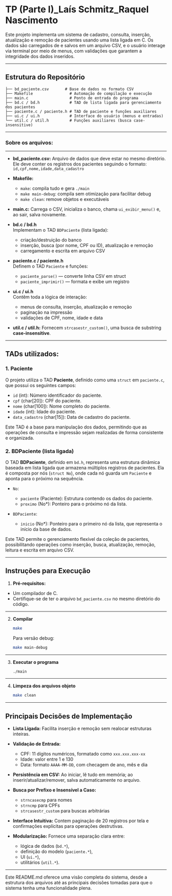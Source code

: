 # TP (Parte I)_Laís Schmitz_Raquel Nascimento

Este projeto implementa um sistema de cadastro, consulta, inserção, atualização e remoção de pacientes usando uma lista ligada em C. Os dados são carregados de e salvos em um arquivo CSV, e o usuário interage via terminal por meio de menus, com validações que garantem a integridade dos dados inseridos.

---

## Estrutura do Repositório

```
├── bd_paciente.csv       # Base de dados no formato CSV
├── Makefile                # Automação de compilação e execução
├── main.c                  # Ponto de entrada do programa
├── bd.c / bd.h             # TAD de lista ligada para gerenciamento dos pacientes
├── paciente.c / paciente.h # TAD de paciente e funções auxiliares
├── ui.c / ui.h             # Interface do usuário (menus e entradas)
└── util.c / util.h         # Funções auxiliares (busca case-insensitive)
```

---

### Sobre os arquivos:

---

- **bd_paciente.csv:** Arquivo de dados que deve estar no mesmo diretório. Ele deve conter os registros dos pacientes seguindo o formato: `id,cpf,nome,idade,data_cadastro`

- **Makefile:**  
  - `make`: compila tudo e gera `./main`  
  - `make main-debug`: compila sem otimização para facilitar debug  
  - `make clean`: remove objetos e executáveis  

- **main.c:** Carrega o CSV, inicializa o banco, chama `ui_exibir_menu()` e, ao sair, salva novamente.

- **bd.c / bd.h**  
  Implementam o TAD `BDPaciente` (lista ligada):  
  - criação/destruição do banco  
  - inserção, busca (por nome, CPF ou ID), atualização e remoção  
  - carregamento e escrita em arquivo CSV
 
- **paciente.c / paciente.h**  
  Definem o TAD `Paciente` e funções:  
  - `paciente_parse()` — converte linha CSV em struct  
  - `paciente_imprimir()` — formata e exibe um registro  

- **ui.c / ui.h**  
  Contêm toda a lógica de interação:  
  - menus de consulta, inserção, atualização e remoção  
  - paginação na impressão  
  - validações de CPF, nome, idade e data  

- **util.c / util.h:** Fornecem `strcasestr_custom()`, uma busca de substring **case-insensitive**.

---

## TADs utilizados:

### 1. Paciente
O projeto utiliza o TAD **Paciente**, definido como uma `struct` em `paciente.c`, que possui os seguintes campos:

- `id` (int): Número identificador do paciente.
- `cpf` (char[20]): CPF do paciente.
- `nome` (char[100]): Nome completo do paciente.
- `idade` (int): Idade do paciente.
- `data_cadastro` (char[15]): Data de cadastro do paciente.

Este TAD é a base para manipulação dos dados, permitindo que as operações de consulta e impressão sejam realizadas de forma consistente e organizada.

### 2. BDPaciente (lista ligada)

O TAD **BDPaciente**, definido em `bd.h`, representa uma estrutura dinâmica baseada em lista ligada que armazena múltiplos registros de pacientes. Ela é composta por nós (`struct No`), onde cada nó guarda um `Paciente` e aponta para o próximo na sequência.

- `No`:  
  - `paciente` (Paciente): Estrutura contendo os dados do paciente.  
  - `proximo` (No*): Ponteiro para o próximo nó da lista.

- `BDPaciente`:  
  - `inicio` (No*): Ponteiro para o primeiro nó da lista, que representa o início da base de dados.

Este TAD permite o gerenciamento flexível da coleção de pacientes, possibilitando operações como inserção, busca, atualização, remoção, leitura e escrita em arquivo CSV. 

---

## Instruções para Execução

1. **Pré-requisitos:**
 - Um compilador de C.  
 - Certifique-se de ter o arquivo `bd_paciente.csv` no mesmo diretório do código.  

---

2. **Compilar**  
   ```bash
   make
   ```
   Para versão debug:
   ```bash
   make main-debug
   ```

---

3. **Executar o programa**  
   ```bash
   ./main
   ```

---

4. **Limpeza dos arquivos objeto**  
   ```bash
   make clean
   ```


---

## Principais Decisões de Implementação

- **Lista Ligada:** Facilita inserção e remoção sem realocar estruturas inteiras.

- **Validação de Entrada:**  
  - CPF: 11 dígitos numéricos, formatado como `xxx.xxx.xxx-xx`  
  - Idade: valor entre 1 e 130  
  - Data: formato `AAAA-MM-DD`, com checagem de ano, mês e dia  

- **Persistência em CSV:** Ao iniciar, lê tudo em memória; ao inserir/atualizar/remover, salva automaticamente no arquivo.

- **Busca por Prefixo e Insensível a Caso:**  
  - `strncasecmp` para nomes  
  - `strncmp` para CPFs  
  - `strcasestr_custom` para buscas arbitrárias  

- **Interface Intuitiva:** Contem paginação de 20 registros por tela e confirmações explícitas para operações destrutivas.  

- **Modularização:** Fornece uma separação clara entre:
  - lógica de dados (`bd.*`),
  - definição do modelo (`paciente.*`),
  - UI (`ui.*`),
  - utilitários (`util.*`).


---

Este README.md oferece uma visão completa do sistema, desde a estrutura dos arquivos até as principais decisões tomadas para que o sistema tenha uma funcionalidade plena.
